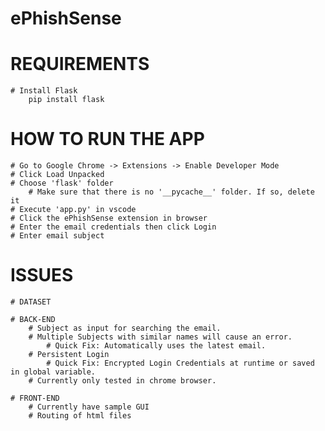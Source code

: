 # ePhishSense

# REQUIREMENTS
    # Install Flask
        pip install flask

# HOW TO RUN THE APP
    # Go to Google Chrome -> Extensions -> Enable Developer Mode
    # Click Load Unpacked
    # Choose 'flask' folder
        # Make sure that there is no '__pycache__' folder. If so, delete it
    # Execute 'app.py' in vscode
    # Click the ePhishSense extension in browser
    # Enter the email credentials then click Login
    # Enter email subject

# ISSUES
    # DATASET
                    
    # BACK-END
        # Subject as input for searching the email.
        # Multiple Subjects with similar names will cause an error.
            # Quick Fix: Automatically uses the latest email.
        # Persistent Login 
            # Quick Fix: Encrypted Login Credentials at runtime or saved in global variable.
        # Currently only tested in chrome browser.

    # FRONT-END
        # Currently have sample GUI
        # Routing of html files
